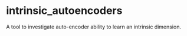 # intrinsic_autoencoders
A tool to investigate auto-encoder ability to learn an intrinsic dimension.
